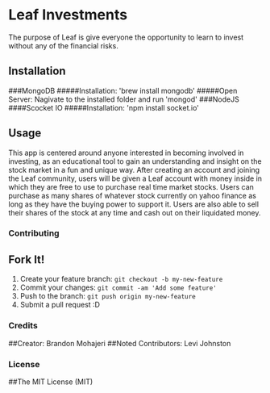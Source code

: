 # Leaf Investments

The purpose of Leaf is give everyone the opportunity to learn to invest without any of the financial risks. 

## Installation

###MongoDB
#####Installation: 'brew install mongodb' 
#####Open Server: Nagivate to the installed folder and run 'mongod'
###NodeJS
####Scocket IO
#####Installation: 'npm install socket.io'


## Usage

This app is centered around anyone interested in becoming involved in investing, as an educational tool to gain an understanding and insight on the stock market in a fun and unique way.  After creating an account and joining the Leaf community, users will be given a Leaf account with money inside in which they are free to use to purchase real time market stocks. Users can purchase as many shares of whatever stock currently on yahoo finance as long as they have the buying power to support it. Users are also able to sell their shares of the stock at any time and cash out on their liquidated money. 

### Contributing
## Fork It!
1. Create your feature branch: `git checkout -b my-new-feature`
2. Commit your changes: `git commit -am 'Add some feature'`
3. Push to the branch: `git push origin my-new-feature`
4. Submit a pull request :D

### Credits
##Creator: Brandon Mohajeri
##Noted Contributors: Levi Johnston


### License
##The MIT License (MIT)



